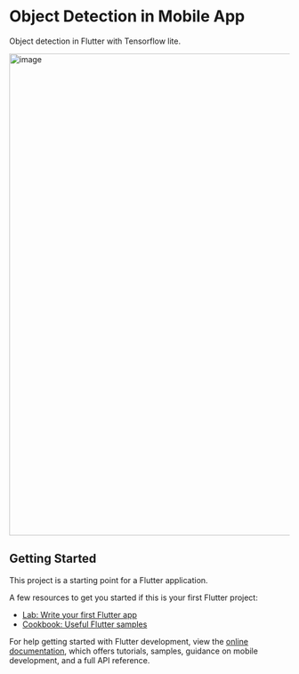 # Object Detection in Mobile App

Object detection in Flutter with Tensorflow lite.

<img width="866" alt="image" src="https://github.com/semihozenc/Object-Detection-in-Flutter/assets/100075605/87d21026-6f28-4b22-bf7b-3bd2779bef73">


## Getting Started

This project is a starting point for a Flutter application.

A few resources to get you started if this is your first Flutter project:

- [Lab: Write your first Flutter app](https://docs.flutter.dev/get-started/codelab)
- [Cookbook: Useful Flutter samples](https://docs.flutter.dev/cookbook)

For help getting started with Flutter development, view the
[online documentation](https://docs.flutter.dev/), which offers tutorials,
samples, guidance on mobile development, and a full API reference.
